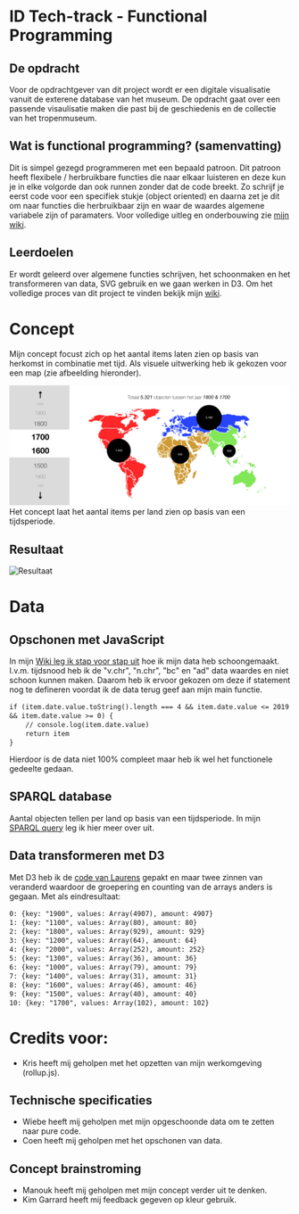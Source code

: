 # ID Tech-track - Functional Programming
## De opdracht
Voor de opdrachtgever van dit project wordt er een digitale visualisatie vanuit de exterene database van het museum. De opdracht gaat over een passende visaulisatie maken die past bij de geschiedenis en de collectie van het tropenmuseum.

## Wat is functional programming? (samenvatting)
Dit is simpel gezegd programmeren met een bepaald patroon. Dit patroon heeft flexibele / herbruikbare functies die naar elkaar luisteren en deze kun je in elke volgorde dan ook runnen zonder dat de code breekt. Zo schrijf je eerst code voor een specifiek stukje (object oriented) en daarna zet je dit om naar functies die herbruikbaar zijn en waar de waardes algemene variabele zijn of paramaters. Voor volledige uitleg en onderbouwing zie [mijn wiki](https://github.com/RoyCsuka/functional-programming/wiki/).

## Leerdoelen
Er wordt geleerd over algemene functies schrijven, het schoonmaken en het transformeren van data, SVG gebruik en we gaan werken in D3. Om het volledige proces van dit project te vinden bekijk mijn [wiki](https://github.com/RoyCsuka/functional-programming/wiki/logboek).

# Concept
Mijn concept focust zich op het aantal items laten zien op basis van herkomst in combinatie met tijd. Als visuele uitwerking heb ik gekozen voor een map (zie afbeelding hieronder).

![Concept uitwerking](https://github.com/RoyCsuka/assets/blob/master/concept-maps.jpg)
Het concept laat het aantal items per land zien op basis van een tijdsperiode.

## Resultaat
![Resultaat](https://i.gyazo.com/152efbedcad38b4093f4a2097cfc0821.png)

# Data
## Opschonen met JavaScript
In mijn [Wiki leg ik stap voor stap uit](https://github.com/RoyCsuka/functional-programming/wiki/logboek) hoe ik mijn data heb schoongemaakt. I.v.m. tijdsnood heb ik de "v.chr", "n.chr", "bc" en "ad" data waardes en niet schoon kunnen maken. Daarom heb ik ervoor gekozen om deze if statement nog te defineren voordat ik de data terug geef aan mijn main functie.
```
if (item.date.value.toString().length === 4 && item.date.value <= 2019 && item.date.value >= 0) {
    // console.log(item.date.value)
    return item
}
```
Hierdoor is de data niet 100% compleet maar heb ik wel het functionele gedeelte gedaan.

## SPARQL database
Aantal objecten tellen per land op basis van een tijdsperiode. In mijn [SPARQL query](https://github.com/RoyCsuka/functional-programming/wiki/SPARQL) leg ik hier meer over uit.

## Data transformeren met D3
Met D3 heb ik de [code van Laurens](https://beta.vizhub.com/Razpudding/2e039bf6e39a421180741285a8f735a3) gepakt en maar twee zinnen van veranderd waardoor de groepering en counting van de arrays anders is gegaan. Met als eindresultaat:
```
0: {key: "1900", values: Array(4907), amount: 4907}
1: {key: "1100", values: Array(80), amount: 80}
2: {key: "1800", values: Array(929), amount: 929}
3: {key: "1200", values: Array(64), amount: 64}
4: {key: "2000", values: Array(252), amount: 252}
5: {key: "1300", values: Array(36), amount: 36}
6: {key: "1000", values: Array(79), amount: 79}
7: {key: "1400", values: Array(31), amount: 31}
8: {key: "1600", values: Array(46), amount: 46}
9: {key: "1500", values: Array(40), amount: 40}
10: {key: "1700", values: Array(102), amount: 102}
```

# Credits voor:
- Kris heeft mij geholpen met het opzetten van mijn werkomgeving (rollup.js).

## Technische specificaties
- Wiebe heeft mij geholpen met mijn opgeschoonde data om te zetten naar pure code.
- Coen heeft mij geholpen met het opschonen van data.

## Concept brainstroming
- Manouk heeft mij geholpen met mijn concept verder uit te denken.
- Kim Garrard heeft mij feedback gegeven op kleur gebruik.

